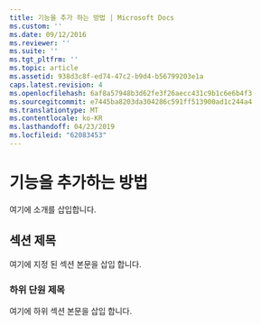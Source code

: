 ```yaml
---
title: 기능을 추가 하는 방법 | Microsoft Docs
ms.custom: ''
ms.date: 09/12/2016
ms.reviewer: ''
ms.suite: ''
ms.tgt_pltfrm: ''
ms.topic: article
ms.assetid: 938d3c8f-ed74-47c2-b9d4-b56799203e1a
caps.latest.revision: 4
ms.openlocfilehash: 6af8a57948b3d62fe3f26aecc431c9b1c6e6b4f3
ms.sourcegitcommit: e7445ba8203da304286c591ff513900ad1c244a4
ms.translationtype: MT
ms.contentlocale: ko-KR
ms.lasthandoff: 04/23/2019
ms.locfileid: "62083453"
---
```

# <a name="how-to-add-capabilities"></a>기능을 추가하는 방법

여기에 소개를 삽입합니다.

## <a name="section-heading"></a>섹션 제목

여기에 지정 된 섹션 본문을 삽입 합니다.

### <a name="subsection-heading"></a>하위 단원 제목

여기에 하위 섹션 본문을 삽입 합니다.
